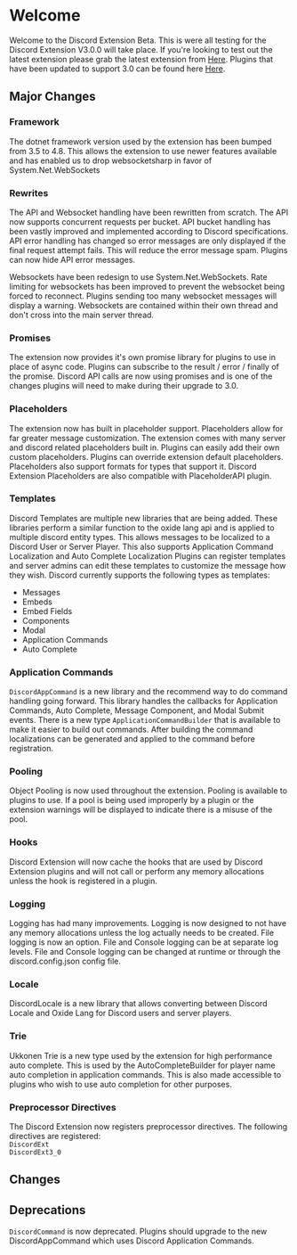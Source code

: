 # Welcome

Welcome to the Discord Extension Beta. 
This is were all testing for the Discord Extension V3.0.0 will take place. 
If you're looking to test out the latest extension please grab the latest extension from [Here](Extension/Oxide.Ext.Discord.dll).
Plugins that have been updated to support 3.0 can be found here [Here](Plugins/2.0).

## Major Changes

### Framework
The dotnet framework version used by the extension has been bumped from 3.5 to 4.8.
This allows the extension to use newer features available and has enabled us to drop websocketsharp in favor of System.Net.WebSockets

### Rewrites
The API and Websocket handling have been rewritten from scratch.
The API now supports concurrent requests per bucket.
API bucket handling has been vastly improved and implemented according to Discord specifications.
API error handling has changed so error messages are only displayed if the final request attempt fails.
This will reduce the error message spam.
Plugins can now hide API error messages.

Websockets have been redesign to use System.Net.WebSockets.
Rate limiting for websockets has been improved to prevent the websocket being forced to reconnect.
Plugins sending too many websocket messages will display a warning.
Websockets are contained within their own thread and don't cross into the main server thread.

### Promises
The extension now provides it's own promise library for plugins to use in place of async code.
Plugins can subscribe to the result / error / finally of the promise.
Discord API calls are now using promises and is one of the changes plugins will need to make during their upgrade to 3.0.

### Placeholders
The extension now has built in placeholder support.
Placeholders allow for far greater message customization.
The extension comes with many server and discord related placeholders built in.
Plugins can easily add their own custom placeholders.
Plugins can override extension default placeholders.
Placeholders also support formats for types that support it.
Discord Extension Placeholders are also compatible with PlaceholderAPI plugin.

### Templates
Discord Templates are multiple new libraries that are being added.
These libraries perform a similar function to the oxide lang api and is applied to multiple discord entity types.
This allows messages to be localized to a Discord User or Server Player.
This also supports Application Command Localization and Auto Complete Localization
Plugins can register templates and server admins can edit these templates to customize the message how they wish.
Discord currently supports the following types as templates:
- Messages
- Embeds
- Embed Fields
- Components
- Modal
- Application Commands
- Auto Complete

### Application Commands
`DiscordAppCommand` is a new library and the recommend way to do command handling going forward.
This library handles the callbacks for Application Commands, Auto Complete, Message Component, and Modal Submit events.
There is a new type `ApplicationCommandBuilder` that is available to make it easier to build out commands.
After building the command localizations can be generated and applied to the command before registration.

### Pooling
Object Pooling is now used throughout the extension.
Pooling is available to plugins to use.
If a pool is being used improperly by a plugin or the extension warnings will be displayed to indicate there is a misuse of the pool.

### Hooks
Discord Extension will now cache the hooks that are used by Discord Extension plugins and will not call or perform any memory allocations unless the hook is registered in a plugin.

### Logging
Logging has had many improvements.
Logging is now designed to not have any memory allocations unless the log actually needs to be created.
File logging is now an option.
File and Console logging can be at separate log levels.
File and Console logging can be changed at runtime or through the discord.config.json config file.

### Locale
DiscordLocale is a new library that allows converting between Discord Locale and Oxide Lang for Discord users and server players.

### Trie
Ukkonen Trie is a new type used by the extension for high performance auto complete.
This is used by the AutoCompleteBuilder for player name auto completion in application commands.
This is also made accessible to plugins who wish to use auto completion for other purposes.

### Preprocessor Directives
The Discord Extension now registers preprocessor directives. The following directives are registered:  
`DiscordExt`  
`DiscordExt3_0`

## Changes

## Deprecations
`DiscordCommand` is now deprecated. Plugins should upgrade to the new DiscordAppCommand which uses Discord Application Commands.